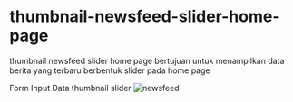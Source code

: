 # thumbnail-newsfeed-slider-home-page
thumbnail newsfeed slider home page bertujuan untuk menampilkan data berita yang terbaru berbentuk slider pada home page

Form Input Data thumbnail slider
![newsfeed](https://user-images.githubusercontent.com/35595156/151110795-de1e9fb5-f399-49c1-b2a6-6179fa51d1ba.PNG)

